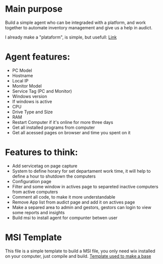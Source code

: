 # Main purpose
Build a simple agent who can be integraded with a platform, and work together to automate inventory management and give us a help in audict.

I already make a "plataform", is simple, but usefull: [Link](https://github.com/ImComfortable/Site-agent/tree/main)

# Agent features:
- PC Model
- Hostname
- Local IP
- Monitor Model
- Service Tag (PC and Monitor)
- Windows version
- If windows is active
- CPU
- Drive Type and Size
- RAM
- Restart Computer if it's online for more three days
- Get all installed programs from computer
- Get all acessed pages on browser and time you spent on it

# Features to think:

- Add servicetag on page capture
- System to define horary for set departament work time, it will help to define a hour to shutdown the computers
- Configuration page
- Filter and some window in actives page to separeted inactive computers from active computers
- Comment all code, to make it more understandable 
- Remove App list from audict page and add it on actives page
- Make a separed area to admin and gestors, gestors can login to view some reports and insights
- Build msi to install agent for compunter betwen user

# MSI Template
This file is a simple template to build a MSI file, you only need wix installed on your computer, just compile and build.
[Template used to make a base](https://github.com/letsdoautomation/wix-toolset-4-cli/tree/49292c799901d8dc69b68e20bdf204c454637a8f/Create%20Visual%20Studio%20Code%20MSI%20installation%20file)  
